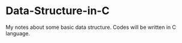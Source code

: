 # Data-Structure-in-C
My notes about some basic data structure.
Codes will be written in C language.
